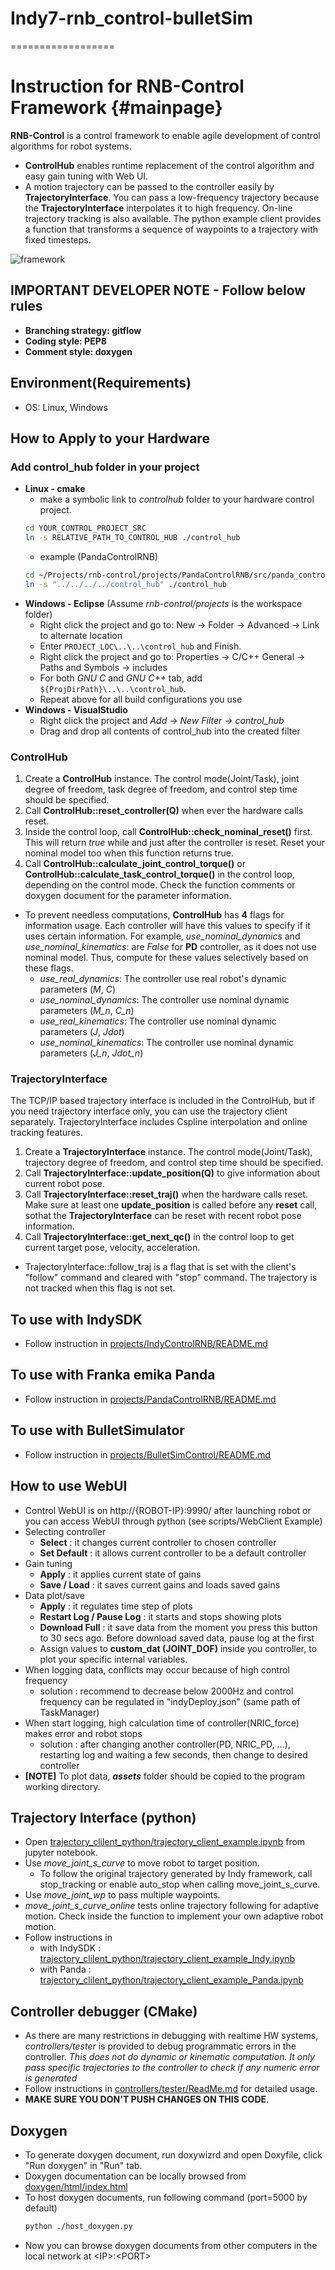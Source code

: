 # Indy7-rnb_control-bulletSim
==================
# Instruction for RNB-Control Framework {#mainpage}

**RNB-Control** is a control framework to enable agile development of control algorithms for robot systems.  
* **ControlHub** enables runtime replacement of the control algorithm and easy gain tuning with Web UI.
* A motion trajectory can be passed to the controller easily by **TrajectoryInterface**. You can pass a low-frequency trajectory because the **TrajectoryInterface** interpolates it to high frequency. On-line trajectory tracking is also available. The python example client provides a function that transforms a sequence of waypoints to a trajectory with fixed timesteps.

![framework](./control_framework.png)

## IMPORTANT DEVELOPER NOTE - Follow below rules
* **Branching strategy: gitflow**
* **Coding style: PEP8**
* **Comment style: doxygen**

## Environment(Requirements)  
* OS: Linux, Windows

## How to Apply to your Hardware
  
### Add control_hub folder in your project
* **Linux - cmake**
  - make a symbolic link to *controlhub* folder to your hardware control project.
  ```bash
  cd YOUR_CONTROL_PROJECT_SRC
  ln -s RELATIVE_PATH_TO_CONTROL_HUB ./control_hub
  ```
  - example (PandaControlRNB)
  ```bash
  cd ~/Projects/rnb-control/projects/PandaControlRNB/src/panda_control
  ln -s "../../../../control_hub" ./control_hub
  ```
* **Windows - Eclipse** (Assume *rnb-control/projects* is the workspace folder)
  - Right click the project and go to: New -> Folder -> Advanced -> Link to alternate location
  - Enter ```PROJECT_LOC\..\..\control_hub``` and Finish.
  - Right click the project and go to: Properties -> C/C++ General -> Paths and Symbols -> includes
  - For both *GNU C* and *GNU C++* tab, add ```${ProjDirPath}\..\..\control_hub```.
  - Repeat above for all build configurations you use
* **Windows - VisualStudio**
  - Right click the project and *Add -> New Filter -> control_hub*
  - Drag and drop all contents of control_hub into the created filter
  
### ControlHub
1. Create a **ControlHub** instance. The control mode(Joint/Task), joint degree of freedom, task degree of freedom, and control step time should be specified.
2. Call **ControlHub::reset_controller(Q)** when ever the hardware calls reset.
3. Inside the control loop, call **ControlHub::check_nominal_reset()** first. This will return *true* while and just after the controller is reset. Reset your nominal model too when this function returns true.
4. Call **ControlHub::calculate_joint_control_torque()** or **ControlHub::calculate_task_control_torque()** in the control loop, depending on the control mode. Check the function comments or doxygen document for the parameter information.
  * To prevent needless computations, **ControlHub** has **4** flags for information usage. Each controller will have this values to specify if it uses certain information. For example, *use_nominal_dynamics* and *use_nominal_kinematics*: are *False* for **PD** controller, as it does not use nominal model. Thus, compute for these values selectively based on these flags.
    - *use_real_dynamics*: The controller use real robot's dynamic parameters (*M*, *C*)
    - *use_nominal_dynamics*: The controller use nominal dynamic parameters (*M_n*, *C_n*)
    - *use_real_kinematics*: The controller use nominal dynamic parameters (*J*, *Jdot*)
    - *use_nominal_kinematics*: The controller use nominal dynamic parameters (*J_n*, *Jdot_n*)

### TrajectoryInterface
The TCP/IP based trajectory interface is included in the ControlHub, but if you need trajectory interface only, you can use the trajectory client separately. TrajectoryInterface includes Cspline interpolation and online tracking features. 
1. Create a **TrajectoryInterface** instance. The control mode(Joint/Task), trajectory degree of freedom, and control step time should be specified.
2. Call **TrajectoryInterface::update_position(Q)** to give information about current robot pose.
3. Call **TrajectoryInterface::reset_traj()** when the hardware calls reset. Make sure at least one **update_position** is called before any **reset** call, sothat the **TrajectoryInterface** can be reset with recent robot pose information.
4. Call **TrajectoryInterface::get_next_qc()** in the control loop to get current target pose, velocity, acceleration.
  * TrajectoryInterface::follow_traj is a flag that is set with the client's "follow" command and cleared with "stop" command. The trajectory is not tracked when this flag is not set.

## To use with IndySDK
* Follow instruction in [projects/IndyControlRNB/README.md](.projects/IndyControlRnb/README.md)

## To use with Franka emika Panda
* Follow instruction in [projects/PandaControlRNB/README.md](.projects/PandaControlRnb/README.md)

## To use with BulletSimulator
* Follow instruction in [projects/BulletSimControl/README.md](.projects/BulletSimControl/README.md)

## How to use WebUI
* Control WebUI is on http://{ROBOT-IP}:9990/ after launching robot or you can access WebUI through python (see scripts/WebClient Example)
* Selecting controller
  * **Select** : it changes current controller to chosen controller
  * **Set Default** : it allows current controller to be a default controller
* Gain tuning
  * **Apply** : it applies current state of gains 
  * **Save / Load** : it saves current gains and loads saved gains
* Data plot/save
  * **Apply** : it regulates time step of plots
  * **Restart Log / Pause Log** : it starts and stops showing plots
  * **Download Full** : it save data from the moment you press this button to 30 secs ago. Before download saved data, pause log at the first
  * Assign values to **custom_dat (JOINT_DOF)** inside you controller, to plot your specific internal variables.
* When logging data, conflicts may occur because of high control frequency
  * solution : recommend to decrease below 2000Hz and control frequency can be regulated in "indyDeploy.json" (same path of TaskManager)
* When start logging, high calculation time of controller(NRIC_force) makes error and robot stops
  * solution : after changing another controller(PD, NRIC_PD, ...), restarting log and waiting a few seconds, then change to desired controller
* **[NOTE]** To plot data, ***assets*** folder should be copied to the program working directory.

## Trajectory Interface (python)
* Open [trajectory_clilent_python/trajectory_client_example.ipynb](.trajectory_clilent_python/trajectory_client_example.ipynb) from jupyter notebook.
* Use *move_joint_s_curve* to move robot to target position.
  * To follow the original trajectory generated by Indy framework, call stop_tracking or enable auto_stop when calling move_joint_s_curve.
* Use *move_joint_wp* to pass multiple waypoints.
* *move_joint_s_curve_online* tests online trajectory following for adaptive motion. Check inside the function to implement your own adaptive robot motion.
* Follow instructions in 
  * with IndySDK : [trajectory_clilent_python/trajectory_client_example_Indy.ipynb](.trajectory_clilent_python/trajectory_client_example_Indy.ipynb)
  * with Panda : [trajectory_clilent_python/trajectory_client_example_Panda.ipynb](.trajectory_clilent_python/trajectory_client_example_Panda.ipynb)
  
## Controller debugger (CMake)
* As there are many restrictions in debugging with realtime HW systems, *controllers/tester* is provided to debug programmatic errors in the controller. *This does not do dynamic or kinematic computation. It only pass specific trajectories to the controller to check if any numeric error is generated*
* Follow instructions in [controllers/tester/ReadMe.md](.controllers/tester/ReadMe.md) for detailed usage.
* **MAKE SURE YOU DON'T PUSH CHANGES ON THIS CODE**.
  
## Doxygen
* To generate doxygen document, run doxywizrd and open Doxyfile, click "Run doxygen" in "Run" tab.
* Doxygen documentation can be locally browsed from [doxygen/html/index.html](index.html)
* To host doxygen documents, run following command (port=5000 by default)
  ```bash
  python ./host_doxygen.py
  ```
* Now you can browse doxygen documents from other computers in the local network at \<IP\>:\<PORT\>
